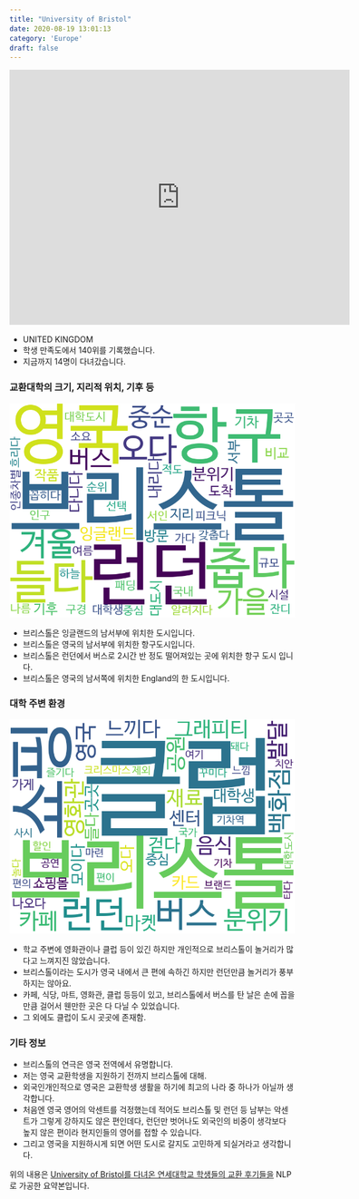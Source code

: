 ```yaml
---
title: "University of Bristol"
date: 2020-08-19 13:01:13
category: 'Europe'
draft: false
---
```


<iframe
width="600"
height="450"
frameborder="0" style="border:0"
src="https://www.google.com/maps/embed/v1/place?key=AIzaSyC9e1AME-pVmWC4hBpFdu5S4dKzyepa3HQ&q=University+of+Bristol&center=51.4584172,-2.6029792&zoom=14" allowfullscreen>
</iframe>

* UNITED KINGDOM
* 학생 만족도에서 140위를 기록했습니다.
* 지금까지 14명이 다녀갔습니다. 

### 교환대학의 크기, 지리적 위치, 기후 등

![gen_info-WordCloud](../univ_wordclouds_okt/gen_info/GB000006_gen_info_okt.png)

* 브리스톨은 잉글랜드의 남서부에 위치한 도시입니다.
* 브리스톨은 영국의 남서부에 위치한 항구도시입니다.
* 브리스톨은 런던에서 버스로 2시간 반 정도 떨어져있는 곳에 위치한 항구 도시 입니다.
* 브리스톨은 영국의 남서쪽에 위치한 England의 한 도시입니다.


### 대학 주변 환경

![env_info-WordCloud](../univ_wordclouds_okt/env_info/GB000006_env_info_okt.png)

* 학교 주변에 영화관이나 클럽 등이 있긴 하지만 개인적으로 브리스톨이 놀거리가 많다고 느껴지진 않았습니다.
* 브리스톨이라는 도시가 영국 내에서 큰 편에 속하긴 하지만 런던만큼 놀거리가 풍부하지는 않아요.
* 카페, 식당, 마트, 영화관, 클럽 등등이 있고, 브리스톨에서 버스를 탄 날은 손에 꼽을 만큼 걸어서 웬만한 곳은 다 다닐 수 있었습니다.
* 그 외에도 클럽이 도시 곳곳에 존재함.


### 기타 정보

* 브리스톨의 연극은 영국 전역에서 유명합니다.
* 저는 영국 교환학생을 지원하기 전까지 브리스톨에 대해.
* 외국인개인적으로 영국은 교환학생 생활을 하기에 최고의 나라 중 하나가 아닐까 생각합니다.
* 처음엔 영국 영어의 악센트를 걱정했는데 적어도 브리스톨 및 런던 등 남부는 악센트가 그렇게 강하지도 않은 편인데다, 런던만 벗어나도 외국인의 비중이 생각보다 높지 않은 편이라 현지인들의 영어를 접할 수 있습니다.
* 그리고 영국을 지원하시게 되면 어떤 도시로 갈지도 고민하게 되실거라고 생각합니다.


위의 내용은 [University of Bristol를 다녀온 연세대학교 학생들의 교환 후기들을](http://oia.yonsei.ac.kr/partner/expReport.asp?ucode=GB000006&bgbn=A) NLP로 가공한 요약본입니다. 
